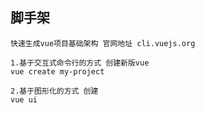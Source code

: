 ## 脚手架
    快速生成vue项目基础架构 官网地址 cli.vuejs.org

    1.基于交互式命令行的方式 创建新版vue
    vue create my-project

    2.基于图形化的方式 创建
    vue ui